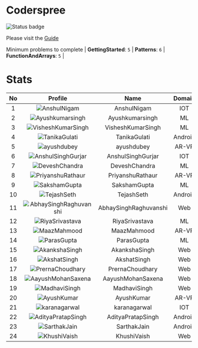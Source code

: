 
Coderspree
==========


![Status badge](https://github.com/InnogeeksOrganization/coderspree/actions/workflows/checkSubmission.yml/badge.svg)  


Please visit the [Guide](./Guide/README.md)  


Minimum problems to complete | **GettingStarted**: `5` | **Patterns**: `6` | **FunctionAndArrays**: `5` |   

# Stats
  

|No|Profile|Name|Domain|Year|Solved|
| :---: | :---: | :---: | :---: | :---: | :---: |
|1|![AnshulNigam](https://avatars.githubusercontent.com/u/74321084?v=4&s=100)|AnshulNigam|IOT|2|50|
|2|![Ayushkumarsingh](https://avatars.githubusercontent.com/u/84376218?v=4&s=100)|Ayushkumarsingh|ML|2|45|
|3|![VisheshKumarSingh](https://avatars.githubusercontent.com/u/47525494?v=4&s=100)|VisheshKumarSingh|ML|2|43|
|4|![TanikaGulati](https://avatars.githubusercontent.com/u/84376218?v=4&s=100)|TanikaGulati|Android|2|42|
|5|![ayushdubey](https://avatars.githubusercontent.com/u/33064931?v=4&s=100)|ayushdubey|AR-VR|2|39|
|6|![AnshulSinghGurjar](https://avatars.githubusercontent.com/u/90499262?v=4&s=100)|AnshulSinghGurjar|IOT|2|35|
|7|![DeveshChandra](https://avatars.githubusercontent.com/u/82612473?v=4&s=100)|DeveshChandra|ML|2|34|
|8|![PriyanshuRathaur](https://avatars.githubusercontent.com/u/86730388?v=4&s=100)|PriyanshuRathaur|AR-VR|2|33|
|9|![SakshamGupta](https://avatars.githubusercontent.com/u/78898621?v=4&s=100)|SakshamGupta|ML|2|32|
|10|![TejashSeth](https://avatars.githubusercontent.com/u/84376218?v=4&s=100)|TejashSeth|Android|2|28|
|11|![AbhaySinghRaghuvanshi](https://avatars.githubusercontent.com/u/84376218?v=4&s=100)|AbhaySinghRaghuvanshi|Web|2|28|
|12|![RiyaSrivastava](https://avatars.githubusercontent.com/u/84376218?v=4&s=100)|RiyaSrivastava|ML|2|26|
|13|![MaazMahmood](https://avatars.githubusercontent.com/u/83294849?v=4&s=100)|MaazMahmood|AR-VR|2|25|
|14|![ParasGupta](https://avatars.githubusercontent.com/u/60445527?v=4&s=100)|ParasGupta|ML|3|25|
|15|![AkankshaSingh](https://avatars.githubusercontent.com/u/84376218?v=4&s=100)|AkankshaSingh|Web|2|24|
|16|![AkshatSingh](https://avatars.githubusercontent.com/u/84376218?v=4&s=100)|AkshatSingh|Web|2|24|
|17|![PrernaChoudhary](https://avatars.githubusercontent.com/u/84376218?v=4&s=100)|PrernaChoudhary|Web|2|23|
|18|![AayushMohanSaxena](https://avatars.githubusercontent.com/u/84376218?v=4&s=100)|AayushMohanSaxena|Web|2|23|
|19|![MadhaviSingh](https://avatars.githubusercontent.com/u/84376218?v=4&s=100)|MadhaviSingh|Web|2|22|
|20|![AyushKumar](https://avatars.githubusercontent.com/u/77633249?v=4&s=100)|AyushKumar|AR-VR|2|20|
|21|![karanagarwal](https://avatars.githubusercontent.com/u/86533183?v=4&s=100)|karanagarwal|IOT|2|20|
|22|![AdityaPratapSingh](https://avatars.githubusercontent.com/u/84376218?v=4&s=100)|AdityaPratapSingh|Android|2|20|
|23|![SarthakJain](https://avatars.githubusercontent.com/u/84376218?v=4&s=100)|SarthakJain|Android|2|19|
|24|![KhushiVaish](https://avatars.githubusercontent.com/u/84376218?v=4&s=100)|KhushiVaish|Web|2|18|
